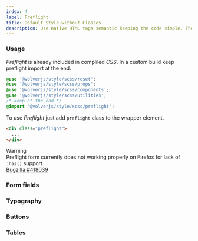 ```yaml
---
index: 4
label: Preflight
title: Default Style without Classes
description: Use native HTML tags semantic keeping the code simple. The perfect companion for Markdown generated templates, WYSIWYG or rich text editors.
---
```


### Usage
*Preflight* is already included in compliled *CSS*. In a custom build keep preflight import at the end. 

```scss
@use '@volverjs/style/scss/reset';
@use '@volverjs/style/scss/props';
@use '@volverjs/style/scss/components';
@use '@volverjs/style/scss/utilities';
/* keep at the end */
@import '@volverjs/style/scss/preflight';
```

To use *Preflight* just add `preflight` class to the wrapper element.

```html
<div class="preflight">
  ...
</div>
```

<div class="vv-alert vv-alert--callout vv-alert--warning mb-lg">
  <div class="vv-alert__header">
    <div class="vv-alert__title">Warning</div>
  </div>
  <div class="vv-alert__content">
      Preflight form currently does not working properly on Firefox for lack of <code>:has()</code> support.
    <div class="mt-sm">
      <a href="https://bugzilla.mozilla.org/show_bug.cgi?id=418039" target="_blank" rel="noopener noreferrer" class="vv-button vv-button--action">
        <iconify-icon icon="akar-icons:bug" class="text-middle"></iconify-icon>
        Bugzilla <span class="vv-badge vv-badge--sm vv-badge--warning">#418039</span>
      </a>
    </div>
  </div>
</div>

### Form fields

<code-editor resource-type="get-started" resource-folder="examples" resource-name="preflight-form" class="mb-lg">
</code-editor>

### Typography
<code-editor resource-type="get-started" resource-folder="examples" resource-name="preflight-typography" class="mb-lg">
</code-editor>

### Buttons
<code-editor resource-type="get-started" resource-folder="examples" resource-name="preflight-buttons" class="mb-lg">
</code-editor>

### Tables
<code-editor resource-type="get-started" resource-folder="examples" resource-name="preflight-table">
</code-editor>